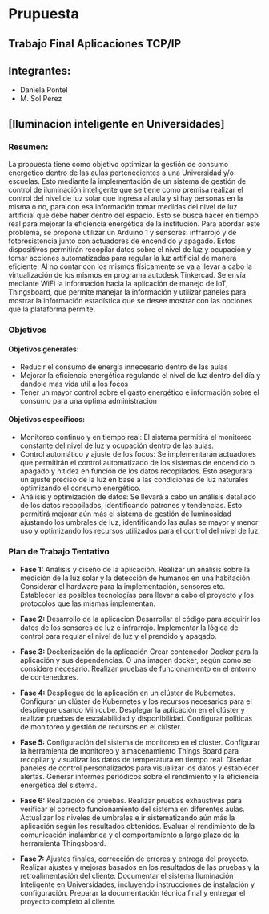 # Prupuesta  

## Trabajo Final Aplicaciones TCP/IP

## Integrantes:

- Daniela Pontel
- M. Sol Perez

## [Iluminacion inteligente en Universidades]

### Resumen:
La propuesta tiene como objetivo optimizar la gestión de consumo energético dentro de las aulas pertenecientes a una Universidad  y/o escuelas. Esto  mediante la implementación de un sistema de gestión de control de iluminación inteligente que se tiene como premisa realizar el control del nivel de luz solar que ingresa al aula y si hay personas en la misma o no, para con esa información tomar medidas del nivel de luz artificial que debe haber dentro del espacio. Esto se busca hacer en  tiempo real para mejorar la eficiencia energética de la institución.
Para abordar este problema, se propone utilizar un Arduino 1 y sensores: infrarrojo y de fotoresistencia junto con actuadores de encendido y apagado. Estos dispositivos permitirán recopilar datos sobre el nivel de luz y ocupación y tomar acciones automatizadas para regular la luz artificial de manera eficiente. Al no contar con los mismos físicamente se va a llevar a cabo la virtualización de los mismos en programa autodesk Tinkercad. Se envía mediante WiFi la información hacia la aplicación de manejo de IoT, Thingsboard, que permite manejar la información y utilizar paneles para mostrar la información estadística que se desee mostrar con las opciones que la plataforma permite.

### Objetivos
#### Objetivos generales:
- Reducir el consumo de energía innecesario dentro de las aulas
- Mejorar la eficiencia energética regulando el nivel de luz dentro del día y dandole mas vida util a los focos
- Tener un mayor control sobre el gasto energético e información sobre el consumo para una óptima administración

#### Objetivos específicos:
- Monitoreo continuo y en tiempo real: El sistema permitirá el monitoreo constante del nivel de luz y ocupación dentro de las aulas. 
- Control automático y ajuste de los focos: Se implementarán actuadores que permitirán el control automatizado de los sistemas de encendido o apagado y nitidez en función de los datos recopilados. Esto asegurará un ajuste preciso de la luz en base a las condiciones de luz naturales optimizando el consumo energético.
- Análisis y optimización de datos: Se llevará a cabo un análisis detallado de los datos recopilados, identificando patrones y tendencias. Esto permitirá mejorar aún más el sistema de gestión de luminosidad  ajustando los umbrales de luz, identificando las aulas se mayor y menor uso  y optimizando los recursos utilizados para el control del nivel de luz.

### Plan de Trabajo Tentativo

- **Fase 1:** Análisis y diseño de la aplicación.
Realizar un análisis sobre la medición de la luz solar y la detección de humanos en una habitación. 
Considerar el hardware para la implementación, sensores etc.
Establecer las posibles tecnologías para llevar a cabo el proyecto y los protocolos que las mismas implementan.

- **Fase 2:** Desarrollo de la aplicacion
Desarrollar el código para adquirir los datos de los sensores de luz e infrarrojo.
Implementar la lógica de control para regular el nivel de luz y el prendido y apagado.

- **Fase 3:** Dockerización de la aplicación
Crear contenedor Docker para la aplicación y sus dependencias. O una imagen docker, según como se considere necesario. 
Realizar pruebas de funcionamiento en el entorno de contenedores.

- **Fase 4:** Despliegue de la aplicación en un clúster de Kubernetes.
Configurar un clúster de Kubernetes y los recursos necesarios para el despliegue usando Minicube.
Desplegar la aplicación en el clúster y realizar pruebas de escalabilidad y disponibilidad.
Configurar políticas de monitoreo y gestión de recursos en el clúster.

- **Fase 5:** Configuración del sistema de monitoreo en el clúster.
Configurar la herramienta de monitoreo y almacenamiento Things Board para recopilar y visualizar los datos de temperatura en tiempo real.
Diseñar paneles de control personalizados para visualizar los datos y establecer alertas.
Generar informes periódicos sobre el rendimiento y la eficiencia energética del sistema.

- **Fase 6:** Realización de pruebas.
Realizar pruebas exhaustivas para verificar el correcto funcionamiento del sistema en diferentes aulas.
Actualizar los niveles de umbrales e ir sistematizando aún más la aplicación según los resultados obtenidos.
Evaluar el rendimiento de la comunicación inalámbrica y el comportamiento a largo plazo de la herramienta Thingsboard. 

- **Fase 7:** Ajustes finales, corrección de errores y entrega del proyecto.
Realizar ajustes y mejoras basados en los resultados de las pruebas y la retroalimentación del cliente.
Documentar el sistema Iluminación Inteligente en Universidades, incluyendo instrucciones de instalación y configuración.
Preparar la documentación técnica final y entregar el proyecto completo al cliente.
